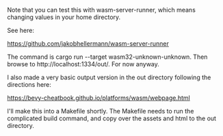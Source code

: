 Note that you can test this with wasm-server-runner, which means changing values in your home directory.

See here:

https://github.com/jakobhellermann/wasm-server-runner

The command is cargo run --target wasm32-unknown-unknown. Then browse to http://localhost:1334/out/. For now anyway.

I also made a very basic output version in the out directory following the directions here:

https://bevy-cheatbook.github.io/platforms/wasm/webpage.html

I'll make this into a Makefile shortly.
The Makefile needs to run the complicated build command, and copy over the assets and html to the out directory.
